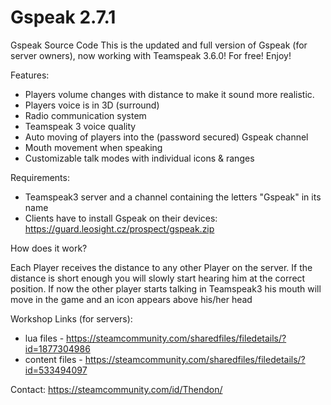 # Gspeak 2.7.1

Gspeak Source Code
This is the updated and full version of Gspeak (for server owners), now working with Teamspeak 3.6.0! For free! Enjoy!

Features:

* Players volume changes with distance to make it sound more realistic.
* Players voice is in 3D (surround)
* Radio communication system
* Teamspeak 3 voice quality
* Auto moving of players into the (password secured) Gspeak channel
* Mouth movement when speaking
* Customizable talk modes with individual icons & ranges

Requirements:

* Teamspeak3 server and a channel containing the letters "Gspeak" in its name
* Clients have to install Gspeak on their devices: https://guard.leosight.cz/prospect/gspeak.zip

How does it work?

Each Player receives the distance to any other Player on the server. If the distance is short enough you will slowly start hearing him at the correct position. If now the other player starts talking in Teamspeak3 his mouth will move in the game and an icon appears above his/her head

Workshop Links (for servers): 
* lua files - https://steamcommunity.com/sharedfiles/filedetails/?id=1877304986
* content files - https://steamcommunity.com/sharedfiles/filedetails/?id=533494097

Contact:
https://steamcommunity.com/id/Thendon/
